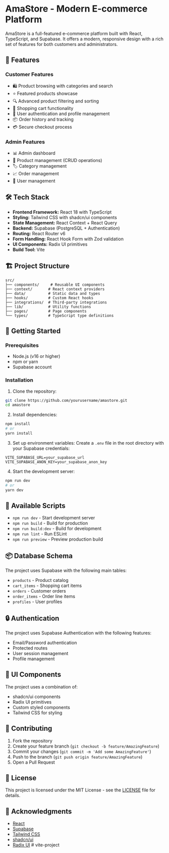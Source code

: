 # AmaStore - Modern E-commerce Platform

AmaStore is a full-featured e-commerce platform built with React, TypeScript, and Supabase. It offers a modern, responsive design with a rich set of features for both customers and administrators.

## 🚀 Features

### Customer Features
- 🛍️ Product browsing with categories and search
- ⭐ Featured products showcase
- 🔍 Advanced product filtering and sorting
- 🛒 Shopping cart functionality
- 👤 User authentication and profile management
- 📦 Order history and tracking
- 💳 Secure checkout process

### Admin Features
- 📊 Admin dashboard
- 📝 Product management (CRUD operations)
- 🏷️ Category management
- 📈 Order management
- 👥 User management

## 🛠️ Tech Stack

- **Frontend Framework:** React 18 with TypeScript
- **Styling:** Tailwind CSS with shadcn/ui components
- **State Management:** React Context + React Query
- **Backend:** Supabase (PostgreSQL + Authentication)
- **Routing:** React Router v6
- **Form Handling:** React Hook Form with Zod validation
- **UI Components:** Radix UI primitives
- **Build Tool:** Vite

## 🏗️ Project Structure

```
src/
├── components/     # Reusable UI components
├── context/       # React context providers
├── data/          # Static data and types
├── hooks/         # Custom React hooks
├── integrations/  # Third-party integrations
├── lib/           # Utility functions
├── pages/         # Page components
└── types/         # TypeScript type definitions
```

## 🚀 Getting Started

### Prerequisites

- Node.js (v16 or higher)
- npm or yarn
- Supabase account

### Installation

1. Clone the repository:
```bash
git clone https://github.com/yourusername/amastore.git
cd amastore
```

2. Install dependencies:
```bash
npm install
# or
yarn install
```

3. Set up environment variables:
Create a `.env` file in the root directory with your Supabase credentials:
```env
VITE_SUPABASE_URL=your_supabase_url
VITE_SUPABASE_ANON_KEY=your_supabase_anon_key
```

4. Start the development server:
```bash
npm run dev
# or
yarn dev
```

## 🔧 Available Scripts

- `npm run dev` - Start development server
- `npm run build` - Build for production
- `npm run build:dev` - Build for development
- `npm run lint` - Run ESLint
- `npm run preview` - Preview production build

## 📦 Database Schema

The project uses Supabase with the following main tables:
- `products` - Product catalog
- `cart_items` - Shopping cart items
- `orders` - Customer orders
- `order_items` - Order line items
- `profiles` - User profiles

## 🔒 Authentication

The project uses Supabase Authentication with the following features:
- Email/Password authentication
- Protected routes
- User session management
- Profile management

## 🎨 UI Components

The project uses a combination of:
- shadcn/ui components
- Radix UI primitives
- Custom styled components
- Tailwind CSS for styling

## 🤝 Contributing

1. Fork the repository
2. Create your feature branch (`git checkout -b feature/AmazingFeature`)
3. Commit your changes (`git commit -m 'Add some AmazingFeature'`)
4. Push to the branch (`git push origin feature/AmazingFeature`)
5. Open a Pull Request

## 📝 License

This project is licensed under the MIT License - see the [LICENSE](LICENSE) file for details.

## 🙏 Acknowledgments

- [React](https://reactjs.org/)
- [Supabase](https://supabase.io/)
- [Tailwind CSS](https://tailwindcss.com/)
- [shadcn/ui](https://ui.shadcn.com/)
- [Radix UI](https://www.radix-ui.com/)
#   v i t e - p r o j e c t 
 
 

